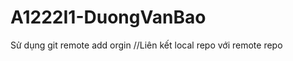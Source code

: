 # A1222I1-DuongVanBao
Sử dụng git remote add orgin <link reposiroty> 
	//Liên kết local repo với remote repo
